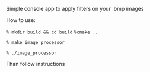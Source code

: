 Simple console app to apply filters on your .bmp images


How to use:

`% mkdir build && cd build`
`%cmake ..`

`% make image_processor`

`% ./image_processor`

Than follow instructions
